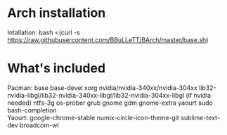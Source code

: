 # Arch installation
Intallation: bash <(curl -s https://raw.githubusercontent.com/BBuLLeTT/BArch/master/base.sh)
# What's included
Pacman: base base-devel xorg nvidia/nvidia-340xx/nvidia-304xx lib32-nvidia-libgl/lib32-nvidia-340xx-libgl/lib32-nvidia-304xx-libgl (if nvidia needed) ntfs-3g os-prober grub gnome gdm gnome-extra yaourt sudo bash-completion<br/>
Yaourt: google-chrome-stable numix-circle-icon-theme-git sublime-text-dev broadcom-wl